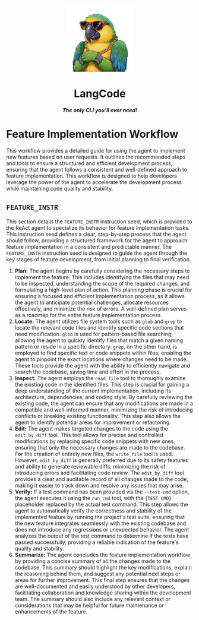 <div align="center">
  <img src="../../assets/logo.png" alt="LangCode Logo" width="180" />
  <h1 align="center">LangCode</h1>

  <p align="center"><i><b>The only CLI you'll ever need!</b></i></p>
</div>

# Feature Implementation Workflow

This workflow provides a detailed guide for using the agent to implement new features based on user requests. It outlines the recommended steps and tools to ensure a structured and efficient development process, ensuring that the agent follows a consistent and well-defined approach to feature implementation. This workflow is designed to help developers leverage the power of the agent to accelerate the development process while maintaining code quality and stability.

## `FEATURE_INSTR`

This section details the `FEATURE_INSTR` instruction seed, which is provided to the ReAct agent to specialize its behavior for feature implementation tasks. This instruction seed defines a clear, step-by-step process that the agent should follow, providing a structured framework for the agent to approach feature implementation in a consistent and predictable manner. The `FEATURE_INSTR` instruction seed is designed to guide the agent through the key stages of feature development, from initial planning to final verification.

1.  **Plan:** The agent begins by carefully considering the necessary steps to implement the feature. This includes identifying the files that may need to be inspected, understanding the scope of the required changes, and formulating a high-level plan of action. This planning phase is crucial for ensuring a focused and efficient implementation process, as it allows the agent to anticipate potential challenges, allocate resources effectively, and minimize the risk of errors. A well-defined plan serves as a roadmap for the entire feature implementation process.
2.  **Locate:** The agent utilizes file system tools such as `glob` and `grep` to locate the relevant code files and identify specific code sections that need modification. `glob` is used for pattern-based file searching, allowing the agent to quickly identify files that match a given naming pattern or reside in a specific directory. `grep`, on the other hand, is employed to find specific text or code snippets within files, enabling the agent to pinpoint the exact locations where changes need to be made. These tools provide the agent with the ability to efficiently navigate and search the codebase, saving time and effort in the process.
3.  **Inspect:** The agent employs the `read_file` tool to thoroughly examine the existing code in the identified files. This step is crucial for gaining a deep understanding of the current implementation, including its architecture, dependencies, and coding style. By carefully reviewing the existing code, the agent can ensure that any modifications are made in a compatible and well-informed manner, minimizing the risk of introducing conflicts or breaking existing functionality. This step also allows the agent to identify potential areas for improvement or refactoring.
4.  **Edit:** The agent makes targeted changes to the code using the `edit_by_diff` tool. This tool allows for precise and controlled modifications by replacing specific code snippets with new ones, ensuring that only the necessary changes are made to the codebase. For the creation of entirely new files, the `write_file` tool is used. However, `edit_by_diff` is generally preferred due to its safety features and ability to generate reviewable diffs, minimizing the risk of introducing errors and facilitating code review. The `edit_by_diff` tool provides a clear and auditable record of all changes made to the code, making it easier to track down and resolve any issues that may arise.
5.  **Verify:** If a test command has been provided via the `--test-cmd` option, the agent executes it using the `run_cmd` tool, with the `{TEST_CMD}` placeholder replaced by the actual test command. This step allows the agent to automatically verify the correctness and stability of the implemented feature by running the project's test suite, ensuring that the new feature integrates seamlessly with the existing codebase and does not introduce any regressions or unexpected behavior. The agent analyzes the output of the test command to determine if the tests have passed successfully, providing a reliable indication of the feature's quality and stability.
6.  **Summarize:** The agent concludes the feature implementation workflow by providing a concise summary of all the changes made to the codebase. This summary should highlight the key modifications, explain the reasoning behind them, and suggest any potential next steps or areas for further improvement. This final step ensures that the changes are well-documented and easily understood by other developers, facilitating collaboration and knowledge sharing within the development team. The summary should also include any relevant context or considerations that may be helpful for future maintenance or enhancements of the feature.
